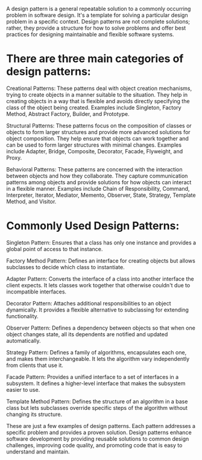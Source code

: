 A design pattern is a general repeatable solution to a commonly occurring problem in software design. It's a template for solving a particular design problem in a specific context. Design patterns are not complete solutions; rather, they provide a structure for how to solve problems and offer best practices for designing maintainable and flexible software systems.

# There are three main categories of design patterns:

Creational Patterns: These patterns deal with object creation mechanisms, trying to create objects in a manner suitable to the situation. They help in creating objects in a way that is flexible and avoids directly specifying the class of the object being created. Examples include Singleton, Factory Method, Abstract Factory, Builder, and Prototype.

Structural Patterns: These patterns focus on the composition of classes or objects to form larger structures and provide more advanced solutions for object composition. They help ensure that objects can work together and can be used to form larger structures with minimal changes. Examples include Adapter, Bridge, Composite, Decorator, Facade, Flyweight, and Proxy.

Behavioral Patterns: These patterns are concerned with the interaction between objects and how they collaborate. They capture communication patterns among objects and provide solutions for how objects can interact in a flexible manner. Examples include Chain of Responsibility, Command, Interpreter, Iterator, Mediator, Memento, Observer, State, Strategy, Template Method, and Visitor.

# Commonly Used Design Patterns:

Singleton Pattern: Ensures that a class has only one instance and provides a global point of access to that instance.

Factory Method Pattern: Defines an interface for creating objects but allows subclasses to decide which class to instantiate.

Adapter Pattern: Converts the interface of a class into another interface the client expects. It lets classes work together that otherwise couldn't due to incompatible interfaces.

Decorator Pattern: Attaches additional responsibilities to an object dynamically. It provides a flexible alternative to subclassing for extending functionality.

Observer Pattern: Defines a dependency between objects so that when one object changes state, all its dependents are notified and updated automatically.

Strategy Pattern: Defines a family of algorithms, encapsulates each one, and makes them interchangeable. It lets the algorithm vary independently from clients that use it.

Facade Pattern: Provides a unified interface to a set of interfaces in a subsystem. It defines a higher-level interface that makes the subsystem easier to use.

Template Method Pattern: Defines the structure of an algorithm in a base class but lets subclasses override specific steps of the algorithm without changing its structure.

These are just a few examples of design patterns. Each pattern addresses a specific problem and provides a proven solution. Design patterns enhance software development by providing reusable solutions to common design challenges, improving code quality, and promoting code that is easy to understand and maintain.
